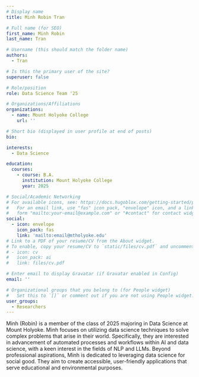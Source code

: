 ```yaml
---
# Display name
title: Minh Robin Tran

# Full name (for SEO)
first_name: Minh Robin 
last_name: Tran

# Username (this should match the folder name)
authors:
  - Tran

# Is this the primary user of the site?
superuser: false

# Role/position
role: Data Science Team '25

# Organizations/Affiliations
organizations:
  - name: Mount Holyoke College
    url: ''

# Short bio (displayed in user profile at end of posts)
bio: 

interests:
  - Data Science

education:
  courses:
    - course: B.A. 
      institution: Mount Holyoke College
      year: 2025

# Social/Academic Networking
# For available icons, see: https://docs.hugoblox.com/getting-started/page-builder/#icons
#   For an email link, use "fas" icon pack, "envelope" icon, and a link in the
#   form "mailto:your-email@example.com" or "#contact" for contact widget.
social:
  - icon: envelope
    icon_pack: fas
    link: 'mailto:email@mtholyoke.edu'
# Link to a PDF of your resume/CV from the About widget.
# To enable, copy your resume/CV to `static/files/cv.pdf` and uncomment the lines below.
# - icon: cv
#   icon_pack: ai
#   link: files/cv.pdf

# Enter email to display Gravatar (if Gravatar enabled in Config)
email: ''

# Organizational groups that you belong to (for People widget)
#   Set this to `[]` or comment out if you are not using People widget.
user_groups:
  - Researchers
---
```


Minh (Robin) is a member of the class of 2025 majoring in Data Science at Mount Holyoke. Minh focuses on utilizing data science techniques to solve complex problems that arise in their world. Specifically, they are interested in advancement of automated processes and workflows within AI and data science, with a keen interest in the fields of NLP and LLMs. Beyond professional aspirations, Minh is dedicated to leveraging data science for social good. They aim to create accessible, user-friendly applications that serve educational and environmental purposes.
